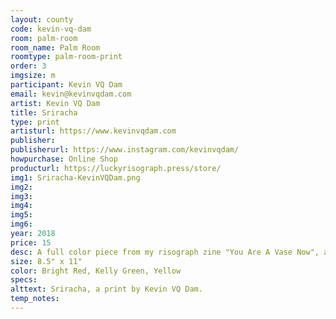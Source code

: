 ```yaml
---
layout: county 
code: kevin-vq-dam
room: palm-room
room_name: Palm Room
roomtype: palm-room-print
order: 3
imgsize: m
participant: Kevin VQ Dam
email: kevin@kevinvqdam.com
artist: Kevin VQ Dam
title: Sriracha
type: print
artisturl: https://www.kevinvqdam.com
publisher: 
publisherurl: https://www.instagram.com/kevinvqdam/
howpurchase: Online Shop
producturl: https://luckyrisograph.press/store/
img1: Sriracha-KevinVQDam.png
img2: 
img3: 
img4: 
img5: 
img6: 
year: 2018
price: 15
desc: A full color piece from my risograph zine "You Are A Vase Now", a lighthearted reflection on purpose and acceptance.
size: 8.5" x 11"
color: Bright Red, Kelly Green, Yellow
specs: 
alttext: Sriracha, a print by Kevin VQ Dam.
temp_notes: 
---
```

